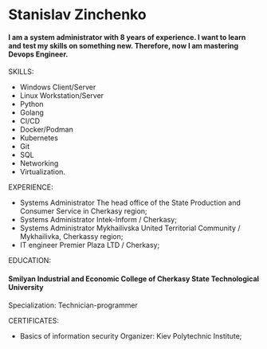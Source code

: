 # Stanislav Zinchenko

#### I am a system administrator with 8 years of experience. I want to learn and test my skills on something new. Therefore, now I am mastering Devops Engineer.

SKILLS:

- Windows Client/Server
- Linux Workstation/Server
- Python
- Golang
- CI/CD
- Docker/Podman
- Kubernetes
- Git
- SQL
- Networking
- Virtualization.

EXPERIENCE:

- Systems Administrator
The head office of the State Production and Consumer Service in Cherkasy region;
- Systems Administrator
Intek-Inform / Cherkasy;
- Systems Administrator
Mykhailivska United Territorial Community / Mykhailivka, Cherkassy region;
- IT engineer
Premier Plaza LTD / Cherkasy;

EDUCATION:

#### Smilyan Industrial and Economic College of Cherkasy State Technological University
Specialization: Technician-programmer

CERTIFICATES:

- Basics of information security
Organizer: Kiev Polytechnic Institute;
- Python Start
Organizer: Prog Academy
- Basics of DevOps and Kubernetes
Organizer: GlobalLogic & Prometheus

LINK:

[LinkedIn](https://linkedin.com/in/stanislav-zinchenko2)
